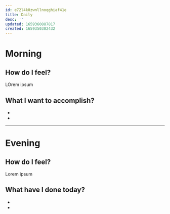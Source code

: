 ```yaml
---
id: e72l4k0zwnllnoqghiaf41e
title: Daily
desc: ''
updated: 1659360887817
created: 1659350302432
---
```


# Morning

## How do I feel?

LOrem ipsum

## What I want to accomplish?

-
-

---

# Evening

## How do I feel?

Lorem ipsum

## What have I done today?

-
-
